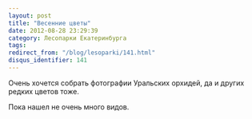 ```yaml
---
layout: post
title: "Весенние цветы"
date: 2012-08-28 23:29:39
category: Лесопарки Екатеринбурга
tags:
redirect_from: "/blog/lesoparki/141.html"
disqus_identifier: 141
---
```

Очень хочется собрать фотографии Уральских орхидей, да и других редких
цветов тоже.

Пока нашел не очень много видов.
